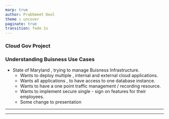 ```yaml
---
marp: true
author: Prabhmeet Deol
theme : uncover
paginate: true
transition: fade 1s
---
```

### Cloud Gov Project
### Understanding Buisness Use Cases
- State of Maryland , trying to manage Buisness Infrastructure.
	- Wants to deploy multiple , internal and external cloud applications.
	- Wants all applications , to have access to one database instance.
	- Wants to have a one point traffic management / recording resource.
	- Wants to implement secure single - sign on features for their employees.
	- Some change to presentation

---



---